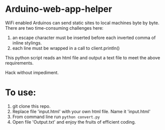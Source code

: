 # Arduino-web-app-helper

WiFi enabled Arduinos can send static sites to local machines byte by byte. There are two time-consuming challenges here:
1. an escape character must be inserted before each inverted comma of inline stylings.
2. each line must be wrapped in a call to client.println()

This python script reads an html file and output a text file to meet the above requirements. 

Hack without impediment.
# To use:
1. git clone this repo.
2. Replace file 'input.html' with your own html file. Name it 'input.html'
3. From command line run `python convert.py`
4. Open file 'Output.txt' and enjoy the fruits of efficient coding.